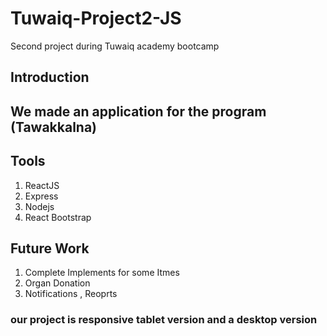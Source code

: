 # Tuwaiq-Project2-JS
Second project during Tuwaiq academy bootcamp
## Introduction
We made an application for the program (Tawakkalna)
-------------------------------------------------
## Tools
1. ReactJS
2. Express
3. Nodejs
4. React Bootstrap
## Future Work
1. Complete Implements for some Itmes
2. Organ Donation
3. Notifications , Reoprts
### our project is responsive tablet version and a desktop version
